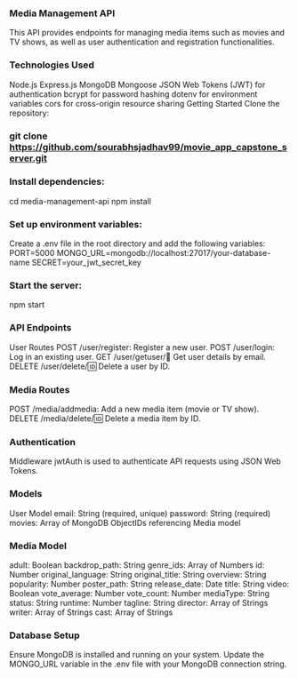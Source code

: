### Media Management API
This API provides endpoints for managing media items such as movies and TV shows, as well as user authentication and registration functionalities.

### Technologies Used
Node.js
Express.js
MongoDB
Mongoose
JSON Web Tokens (JWT) for authentication
bcrypt for password hashing
dotenv for environment variables
cors for cross-origin resource sharing
Getting Started
Clone the repository:


### git clone https://github.com/sourabhsjadhav99/movie_app_capstone_server.git

### Install dependencies:
cd media-management-api
npm install

### Set up environment variables:
Create a .env file in the root directory and add the following variables:
PORT=5000
MONGO_URL=mongodb://localhost:27017/your-database-name
SECRET=your_jwt_secret_key

### Start the server:
npm start

### API Endpoints
User Routes
POST /user/register: Register a new user.
POST /user/login: Log in an existing user.
GET /user/getuser/:email: Get user details by email.
DELETE /user/delete/:id: Delete a user by ID.

### Media Routes
POST /media/addmedia: Add a new media item (movie or TV show).
DELETE /media/delete/:id: Delete a media item by ID.

### Authentication
Middleware jwtAuth is used to authenticate API requests using JSON Web Tokens.

### Models
User Model
email: String (required, unique)
password: String (required)
movies: Array of MongoDB ObjectIDs referencing Media model

### Media Model
adult: Boolean
backdrop_path: String
genre_ids: Array of Numbers
id: Number
original_language: String
original_title: String
overview: String
popularity: Number
poster_path: String
release_date: Date
title: String
video: Boolean
vote_average: Number
vote_count: Number
mediaType: String
status: String
runtime: Number
tagline: String
director: Array of Strings
writer: Array of Strings
cast: Array of Strings

### Database Setup
Ensure MongoDB is installed and running on your system.
Update the MONGO_URL variable in the .env file with your MongoDB connection string.